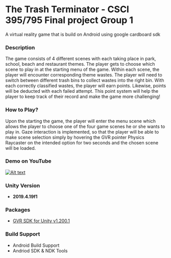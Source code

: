 # The Trash Terminator - CSCI 395/795 Final project Group 1
A virtual reality game that is build on Android using google cardboard sdk

### Description
The game consists of 4 different scenes with each taking place in park, school, beach and restaurant themes. The player gets to choose which scene to play in at the starting menu of the game. Within each scene, the player will encounter corresponding theme wastes. The player will need to switch between different trash bins to collect wastes into the right bin. With each correctly classified wastes, the player will earn points. Likewise, points will be deducted with each failed attempt. This point system will help the player to keep track of their record and make the game more challenging!

### How to Play?
Upon the starting the game, the player will enter the menu scene which allows the player to choose one of the four game scenes he or she wants to play in. Gaze interaction is implemented, so that the player will be able to make scene selection simply by hovering the GVR pointer Physics Raycaster on the intended option for two seconds and the chosen scene will be loaded.

### Demo on YouTube
[![Alt text](https://img.youtube.com/vi/Si0KawMS47I/0.jpg)](https://www.youtube.com/watch?v=Si0KawMS47I)


### Unity Version
- **2019.4.19f1**

### Packages
- [GVR SDK for Unity v1.200.1](https://github.com/googlevr/gvr-unity-sdk/releases)

### Build Support 
- Android Build Support
- Andriod SDK & NDK Tools
